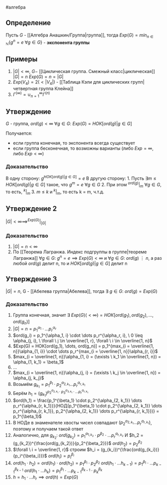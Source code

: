#алгебра 
## Определение
Пусть $G$ - [[Алгебра Анашкин/Группа|группа]], тогда
$Exp(G) = min_{n \in \mathbb{N}} \{ g^n = e \ \forall g \in G \}$ - **экспонента группы**

## Примеры
1. $|G| < \infty, \ G -$ [[Циклическая группа. Смежный класс|циклическая]]
	$|G| = n$
	$Exp(G) = n = |G|$
2. $Exp(V_4) = 2 (< |V_4|)$ - [[Таблица Кэли для циклических групп|четвертная группа Клейна]]
3. $Г^{(\infty)} = \cup^{\infty}_{n = 1}Г^{(n)}$

## Утверждение
$G$ - группа, $ord(g) < \infty \ \forall g \in G:$
$Exp(G) = НОК[ord(g) | g \in G]$

Получается:
- если группа конечная, то экспонента всегда существует
- если группа бесконечная, то возможны варианты (либо $Exp = \infty$, либо $Exp < \infty$)

### Доказательство
В одну сторону:
	$g^{НОК[ord(g) | g \in G]} = e$
В другую сторону:
	1. Пусть $\exists m \leq НОК[ord(g) | g \in G]$ такое, что $g^m = e \ \forall g \in G$
	2. При этом $^{ord(g)}|_m \ \forall g \in G$, то есть, $^k|_m$
	3. $m \leq k$ и $^k|_m$, то есть k = m, ч.т.д.

## Утверждение 2
$|G| < \infty \implies ^{Exp(G)} | _{|G|}$
### Доказательство
1. $|G| = n < \infty$
2. По [[Теорема Лагранжа. Индекс подгруппы в группе|теореме Лагранжа]] $\forall g \in G: \ g^n = e \implies Exp(G) < \infty$ и $\forall g \in G: \ ord(g) \ \vdots \ n$, а раз любой $ord(g)$ делит n, то и $НОК[ord(g) | g \in G]$ делит n

## Утверждение 3
$|G| = n$, G - [[Абелева группа|Абелева]], тогда
$\exists \ g \in G: \ ord(g) = Exp(G)$

### Доказательство
1. Группа конечная, значит $\exists \ Exp(G) (< \infty) = НОК[ord(g_1), ord(g_2), \dots, ord(g_n)]$
2. $|G| = n = p_1^{\alpha_1} \cdot \dots p_r^{\alpha_r}$
3. $ord(g_i) = p_1^{\alpha_1, i} \cdot \dots p_r^{\alpha_r, i}, \ 0 \leq \alpha_{j, i}, \ \forall \ j \in \overline{1, r}, \forall \ i \in \overline{1, n}$
4. $Exp(G) = НОК[ord(g_1), \dots, ord(g_n)] = p_1^{max_{i = \overline{1, n}}\alpha_{1, i}} \cdot \dots p_r^{max_{i = \overline{1, n}}\alpha_{r, i}}$
5. $max_{i = \overline{1, n}}\alpha_{1, i} = (\exists \ k_1 \in \overline{1, n}) = \alpha_{1, k_1} = \beta_1$
6. $\dots$
7. $max_{i = \overline{1, n}}\alpha_{j, i} = (\exists \ k_j \in \overline{1, n}) = \alpha_{j, k_j}$
8. Возьмём $g_{k_1} = p_1^{\beta_1} \cdot p_2^{\alpha_{2, k_1}} \dots p_r^{\alpha_{r, k_1}}$
9. Берём $h_1 = (g_{k_1})^{p_2^{\alpha_{2, k_1}} \cdot p_3^{\alpha_{3, k_1}} \cdot \dots p_r^{\alpha_{r, k_1}}}$
10. $ord(h_1) = \frac{p_1^{\beta_1} \cdot p_2^{\alpha_{2, k_1}} \dots p_r^{\alpha_{r, k_1}}}{НОД(p_1^{\beta_1} \cdot p_2^{\alpha_{2, k_1}} \dots p_r^{\alpha_{r, k_1}}, p_2^{\alpha_{2, k_1}} \dots p_r^{\alpha_{r, k_1}})} = p_1^{\beta_1}$
11. В НОДе в знаменателе хвосты чисел совпадают $(p_2^{\alpha_{2, k_1}} \dots p_r^{\alpha_{r, k_1}})$, поэтому и получаем такой ответ
12. Аналогично, для $g_{k_2}: \ ord(g_{k_2}) = p_1^{\alpha_{1, k_2}} \cdot p^{\beta_2} \cdot \dots p_r^{\alpha_{r, k_2}}$
	И $h_2 = (g_{k_2})^{\frac{ord(g_{k_2})}{p_2^{\beta_2}}}$
	$ord(h_2) = p_2^{\beta_2}$
13. $\forall \ i = \overline{1, r}$ строим $h_i = (g_{k_i})^{\frac{ord(g_{k_i})}{p_i^{\beta_i}}}$
	$ord(h_i) = p_i^{\beta_i}$
14. $ord(h_1 \cdot h_2) = ord(h_1) \cdot ord(h_2) = p_1^{\beta_1} \cdot p_2^{\beta_2}$
	$ord(h_1 \cdot \dots h_{k - 1}) = p_1^{\beta_1} \cdot \dots p_{k - 1}^{\beta_{k - 1}}$
	$ord(h_1 \cdot \dots h_k) = p_1^{\beta_1} \cdot \dots p_{k - 1}^{\beta_{k - 1}} \cdot p_k^{\beta_k}$
15. $h = h_1 \cdot \dots h_r \implies ord(h) = Exp(G)$